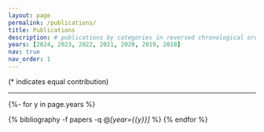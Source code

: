 ```yaml
---
layout: page
permalink: /publications/
title: Publications
description: # publications by categories in reversed chronological order. generated by jekyll-scholar.
years: [2024, 2023, 2022, 2021, 2020, 2019, 2018]
nav: true
nav_order: 1
---
```

<!-- _pages/publications.md -->
<div class="publications">

(* indicates equal contribution)

<hr>

{%- for y in page.years %}

  {% bibliography -f papers -q @*[year={{y}}]* %}
{% endfor %}

</div>

